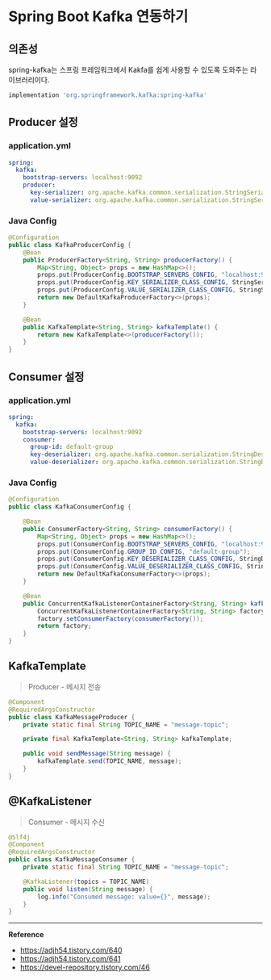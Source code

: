 # Spring Boot Kafka 연동하기

## 의존성
spring-kafka는 스프링 프레임워크에서 Kakfa를 쉽게 사용할 수 있도록 도와주는 라이브러리이다.
```gradle
implementation 'org.springframework.kafka:spring-kafka'
```

## Producer 설정
### application.yml
```yml
spring:
  kafka:
    bootstrap-servers: localhost:9092
    producer:
      key-serializer: org.apache.kafka.common.serialization.StringSerializer
      value-serializer: org.apache.kafka.common.serialization.StringSerializer
```

### Java Config
```java
@Configuration
public class KafkaProducerConfig {
    @Bean
    public ProducerFactory<String, String> producerFactory() {
        Map<String, Object> props = new HashMap<>();
        props.put(ProducerConfig.BOOTSTRAP_SERVERS_CONFIG, "localhost:9092");
        props.put(ProducerConfig.KEY_SERIALIZER_CLASS_CONFIG, StringSerializer.class);
        props.put(ProducerConfig.VALUE_SERIALIZER_CLASS_CONFIG, StringSerializer.class);
        return new DefaultKafkaProducerFactory<>(props);
    }

    @Bean
    public KafkaTemplate<String, String> kafkaTemplate() {
        return new KafkaTemplate<>(producerFactory());
    }
}
```


## Consumer 설정
### application.yml
```yml
spring:
  kafka:
    bootstrap-servers: localhost:9092
    consumer:
      group-id: default-group
      key-deserializer: org.apache.kafka.common.serialization.StringDeserializer
      value-deserializer: org.apache.kafka.common.serialization.StringDeserializer
```

### Java Config
```java
@Configuration
public class KafkaConsumerConfig {

    @Bean
    public ConsumerFactory<String, String> consumerFactory() {
        Map<String, Object> props = new HashMap<>();
        props.put(ConsumerConfig.BOOTSTRAP_SERVERS_CONFIG, "localhost:9092");
        props.put(ConsumerConfig.GROUP_ID_CONFIG, "default-group");
        props.put(ConsumerConfig.KEY_DESERIALIZER_CLASS_CONFIG, StringDeserializer.class);
        props.put(ConsumerConfig.VALUE_DESERIALIZER_CLASS_CONFIG, StringDeserializer.class);
        return new DefaultKafkaConsumerFactory<>(props);
    }

    @Bean
    public ConcurrentKafkaListenerContainerFactory<String, String> kafkaListenerContainerFactory() {
        ConcurrentKafkaListenerContainerFactory<String, String> factory = new ConcurrentKafkaListenerContainerFactory<>();
        factory.setConsumerFactory(consumerFactory());
        return factory;
    }
}
```

## KafkaTemplate
> Producer - 메시지 전송
```java
@Component
@RequiredArgsConstructor
public class KafkaMessageProducer {
    private static final String TOPIC_NAME = "message-topic";

    private final KafkaTemplate<String, String> kafkaTemplate;

    public void sendMessage(String message) {
        kafkaTemplate.send(TOPIC_NAME, message);
    }
}
```

## @KafkaListener
> Consumer - 메시지 수신
```java
@Slf4j
@Component
@RequiredArgsConstructor
public class KafkaMessageConsumer {
    private static final String TOPIC_NAME = "message-topic";

    @KafkaListener(topics = TOPIC_NAME)
    public void listen(String message) {
        log.info("Consumed message: value={}", message);
    }
}
```

---
**Reference**<br>
- https://adjh54.tistory.com/640
- https://adjh54.tistory.com/641
- https://devel-repository.tistory.com/46
